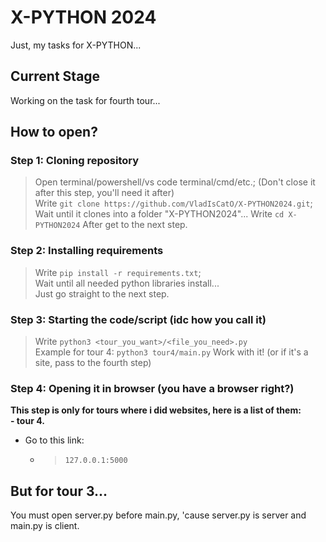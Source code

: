 
# X-PYTHON 2024

Just, my tasks for X-PYTHON...

## Current Stage

Working on the task for fourth tour...

## How to open?

### Step 1: Cloning repository

> Open terminal/powershell/vs code terminal/cmd/etc.; (Don't close it after this step, you'll need it after)  
> Write `git clone https://github.com/VladIsCatO/X-PYTHON2024.git`;  
> Wait until it clones into a folder "X-PYTHON2024"...
> Write `cd X-PYTHON2024`
> After get to the next step.

### Step 2: Installing requirements

> Write `pip install -r requirements.txt`;  
> Wait until all needed python libraries install...  
> Just go straight to the next step.  

### Step 3: Starting the code/script (idc how you call it)

> Write `python3 <tour_you_want>/<file_you_need>.py`  
> Example for tour 4: `python3 tour4/main.py`
> Work with it! (or if it's a site, pass to the fourth step)

### Step 4: Opening it in browser (you have a browser right?)

**This step is only for tours where i did websites, here is a list of them:**  
**- tour 4.**

* Go to this link:
  - > `127.0.0.1:5000`

## But for tour 3...

You must open server.py before main.py, 'cause server.py is server and main.py is client.
